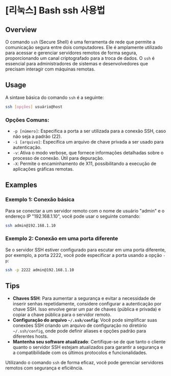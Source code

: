 # [리눅스] Bash ssh 사용법

## Overview
O comando `ssh` (Secure Shell) é uma ferramenta de rede que permite a comunicação segura entre dois computadores. Ele é amplamente utilizado para acessar e gerenciar servidores remotos de forma segura, proporcionando um canal criptografado para a troca de dados. O `ssh` é essencial para administradores de sistemas e desenvolvedores que precisam interagir com máquinas remotas.

## Usage
A sintaxe básica do comando `ssh` é a seguinte:

```bash
ssh [opções] usuário@host
```

### Opções Comuns:
- `-p [número]`: Especifica a porta a ser utilizada para a conexão SSH, caso não seja a padrão (22).
- `-i [arquivo]`: Especifica um arquivo de chave privada a ser usado para autenticação.
- `-v`: Ativa o modo verbose, que fornece informações detalhadas sobre o processo de conexão. Útil para depuração.
- `-X`: Permite o encaminhamento de X11, possibilitando a execução de aplicações gráficas remotas.

## Examples
### Exemplo 1: Conexão básica
Para se conectar a um servidor remoto com o nome de usuário "admin" e o endereço IP "192.168.1.10", você pode usar o seguinte comando:

```bash
ssh admin@192.168.1.10
```

### Exemplo 2: Conexão em uma porta diferente
Se o servidor SSH estiver configurado para escutar em uma porta diferente, por exemplo, a porta 2222, você pode especificar a porta usando a opção `-p`:

```bash
ssh -p 2222 admin@192.168.1.10
```

## Tips
- **Chaves SSH**: Para aumentar a segurança e evitar a necessidade de inserir senhas repetidamente, considere configurar a autenticação por chave SSH. Isso envolve gerar um par de chaves (pública e privada) e copiar a chave pública para o servidor remoto.
- **Configuração do arquivo `~/.ssh/config`**: Você pode simplificar suas conexões SSH criando um arquivo de configuração no diretório `~/.ssh/config`, onde pode definir aliases e opções padrão para diferentes hosts.
- **Mantenha seu software atualizado**: Certifique-se de que tanto o cliente quanto o servidor SSH estejam atualizados para garantir a segurança e a compatibilidade com os últimos protocolos e funcionalidades.

Utilizando o comando `ssh` de forma eficaz, você pode gerenciar servidores remotos com segurança e eficiência.